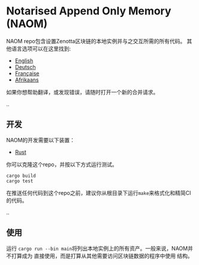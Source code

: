 # Notarised Append Only Memory (NAOM)

NAOM repo包含设置Zenotta区块链的本地实例并与之交互所需的所有代码。
其他语言选项可以在这里找到:

- [English](https://gitlab.com/zenotta/naom/-/blob/main/README.md)
- [Deutsch](https://gitlab.com/zenotta/naom/-/blob/main/README.de.md)
- [Française](https://gitlab.com/zenotta/naom/-/blob/main/README.fr.md)
- [Afrikaans](https://gitlab.com/zenotta/naom/-/blob/main/README.af.md)

如果你想帮助翻译，或发现错误，请随时打开一个新的合并请求。

..

## 开发

NAOM的开发需要以下装置：

- [Rust](https://www.rust-lang.org/tools/install)

你可以克隆这个repo，并按以下方式运行测试。

```
cargo build
cargo test
```

在推送任何代码到这个repo之前，建议你从根目录下运行`make`来格式化和精简CI的代码。

..

## 使用

运行 `cargo run --bin main`将列出本地实例上的所有资产。一般来说，NAOM并不打算成为
直接使用，而是打算从其他需要访问区块链数据的程序中使用 
结构。